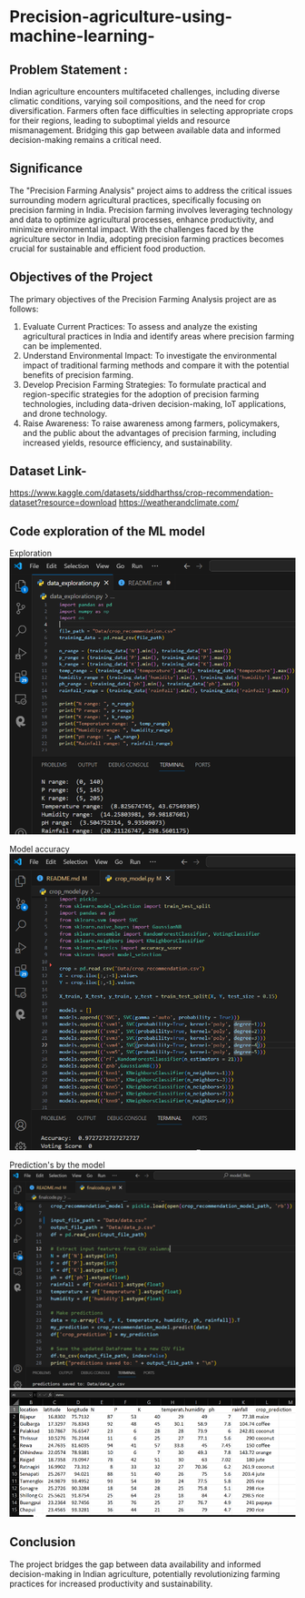 # Precision-agriculture-using-machine-learning-

## Problem Statement :

Indian agriculture encounters multifaceted challenges, including diverse climatic conditions, varying soil compositions, and the need for crop diversification. Farmers often face difficulties in selecting appropriate crops for their regions, leading to suboptimal yields and resource mismanagement. Bridging this gap between available data and informed decision-making remains a critical need.

## Significance

The "Precision Farming Analysis" project aims to address the critical issues surrounding modern agricultural practices, specifically focusing on precision farming in India. Precision farming involves leveraging technology and data to optimize agricultural processes, enhance productivity, and minimize environmental impact. With the challenges faced by the agriculture sector in India, adopting precision farming practices becomes crucial for sustainable and efficient food production.

## Objectives of the Project

The primary objectives of the Precision Farming Analysis project are as follows:

1. Evaluate Current Practices: To assess and analyze the existing agricultural practices in India and identify areas where precision farming can be implemented.
2. Understand Environmental Impact: To investigate the environmental impact of traditional farming methods and compare it with the potential benefits of precision farming.
3. Develop Precision Farming Strategies: To formulate practical and region-specific strategies for the adoption of precision farming technologies, including data-driven decision-making, IoT applications, and drone technology.
4. Raise Awareness: To raise awareness among farmers, policymakers, and the public about the advantages of precision farming, including increased yields, resource efficiency, and sustainability.

## Dataset Link-

https://www.kaggle.com/datasets/siddharthss/crop-recommendation-dataset?resource=download
https://weatherandclimate.com/

## Code exploration of the ML model

Exploration
![data_exploration](image.png)

Model accuracy
![97% Model Accuracy](image-1.png)

Prediction's by the model
![predictions](image-2.png)
![output](image-3.png)

## Conclusion

The project bridges the gap between data availability and informed decision-making in Indian agriculture, potentially revolutionizing farming practices for increased productivity and sustainability.
